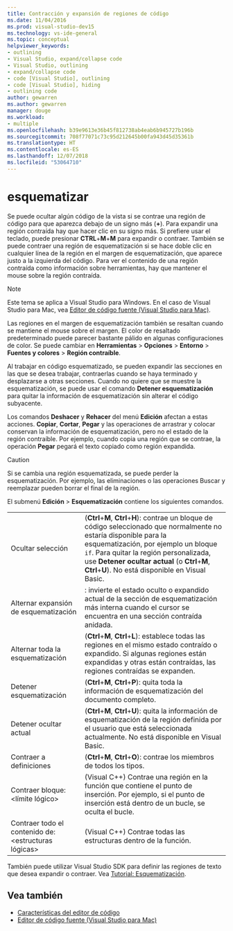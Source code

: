 ```yaml
---
title: Contracción y expansión de regiones de código
ms.date: 11/04/2016
ms.prod: visual-studio-dev15
ms.technology: vs-ide-general
ms.topic: conceptual
helpviewer_keywords:
- outlining
- Visual Studio, expand/collapse code
- Visual Studio, outlining
- expand/collapse code
- code [Visual Studio], outlining
- code [Visual Studio], hiding
- outlining code
author: gewarren
ms.author: gewarren
manager: douge
ms.workload:
- multiple
ms.openlocfilehash: b39e9613e36b45f812738ab4eab6b945727b196b
ms.sourcegitcommit: 708f77071c73c95d212645b00fa943d45d35361b
ms.translationtype: HT
ms.contentlocale: es-ES
ms.lasthandoff: 12/07/2018
ms.locfileid: "53064710"
---
```

# <a name="outlining"></a>esquematizar

Se puede ocultar algún código de la vista si se contrae una región de código para que aparezca debajo de un signo más (**+**). Para expandir una región contraída hay que hacer clic en su signo más. Si prefiere usar el teclado, puede presionar **CTRL**+**M**+**M** para expandir o contraer. También se puede contraer una región de esquematización si se hace doble clic en cualquier línea de la región en el margen de esquematización, que aparece justo a la izquierda del código. Para ver el contenido de una región contraída como información sobre herramientas, hay que mantener el mouse sobre la región contraída.

> [!NOTE]
> Este tema se aplica a Visual Studio para Windows. En el caso de Visual Studio para Mac, vea [Editor de código fuente (Visual Studio para Mac)](/visualstudio/mac/source-editor).

Las regiones en el margen de esquematización también se resaltan cuando se mantiene el mouse sobre el margen. El color de resaltado predeterminado puede parecer bastante pálido en algunas configuraciones de color. Se puede cambiar en **Herramientas** > **Opciones** > **Entorno** > **Fuentes y colores** > **Región contraíble**.

Al trabajar en código esquematizado, se pueden expandir las secciones en las que se desea trabajar, contraerlas cuando se haya terminado y desplazarse a otras secciones. Cuando no quiere que se muestre la esquematización, se puede usar el comando **Detener esquematización** para quitar la información de esquematización sin alterar el código subyacente.

Los comandos **Deshacer** y **Rehacer** del menú **Edición** afectan a estas acciones. **Copiar**, **Cortar**, **Pegar** y las operaciones de arrastrar y colocar conservan la información de esquematización, pero no el estado de la región contraíble. Por ejemplo, cuando copia una región que se contrae, la operación **Pegar** pegará el texto copiado como región expandida.

> [!CAUTION]
> Si se cambia una región esquematizada, se puede perder la esquematización. Por ejemplo, las eliminaciones o las operaciones Buscar y reemplazar pueden borrar el final de la región.

El submenú **Edición** > **Esquematización** contiene los siguientes comandos.

|||
|-|-|
|Ocultar selección|(**Ctrl**+**M**, **Ctrl**+**H**): contrae un bloque de código seleccionado que normalmente no estaría disponible para la esquematización, por ejemplo un bloque `if`. Para quitar la región personalizada, use **Detener ocultar actual** (o **Ctrl**+**M**, **Ctrl**+**U**). No está disponible en Visual Basic.|
|Alternar expansión de esquematización|: invierte el estado oculto o expandido actual de la sección de esquematización más interna cuando el cursor se encuentra en una sección contraída anidada.|
|Alternar toda la esquematización|(**Ctrl**+**M**, **Ctrl**+**L**): establece todas las regiones en el mismo estado contraído o expandido. Si algunas regiones están expandidas y otras están contraídas, las regiones contraídas se expanden.|
|Detener esquematización|(**Ctrl**+**M**, **Ctrl**+**P**): quita toda la información de esquematización del documento completo.|
|Detener ocultar actual|(**Ctrl**+**M**, **Ctrl**+**U**): quita la información de esquematización de la región definida por el usuario que está seleccionada actualmente. No está disponible en Visual Basic.|
|Contraer a definiciones|(**Ctrl**+**M**, **Ctrl**+**O**): contrae los miembros de todos los tipos.|
|Contraer bloque:\<límite lógico>|(Visual C++) Contrae una región en la función que contiene el punto de inserción. Por ejemplo, si el punto de inserción está dentro de un bucle, se oculta el bucle.|
|Contraer todo el contenido de: \<estructuras lógicas>|(Visual C++) Contrae todas las estructuras dentro de la función.|

También puede utilizar Visual Studio SDK para definir las regiones de texto que desea expandir o contraer. Vea [Tutorial: Esquematización](../extensibility/walkthrough-outlining.md).

## <a name="see-also"></a>Vea también

- [Características del editor de código](../ide/writing-code-in-the-code-and-text-editor.md)
- [Editor de código fuente (Visual Studio para Mac)](/visualstudio/mac/source-editor)